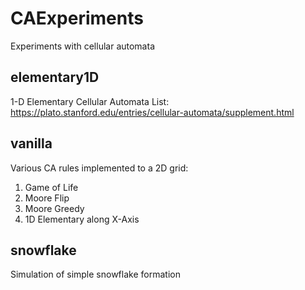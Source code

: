 # CAExperiments
Experiments with cellular automata

## elementary1D

1-D Elementary Cellular Automata
List: https://plato.stanford.edu/entries/cellular-automata/supplement.html

## vanilla

Various CA rules implemented to a 2D grid:
1. Game of Life
2. Moore Flip
3. Moore Greedy
4. 1D Elementary along X-Axis

## snowflake

Simulation of simple snowflake formation


